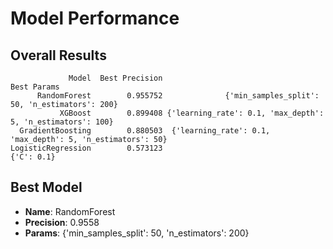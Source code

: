 # Model Performance

## Overall Results

```
             Model  Best Precision                                                 Best Params
      RandomForest        0.955752              {'min_samples_split': 50, 'n_estimators': 200}
           XGBoost        0.899408 {'learning_rate': 0.1, 'max_depth': 5, 'n_estimators': 100}
  GradientBoosting        0.880503  {'learning_rate': 0.1, 'max_depth': 5, 'n_estimators': 50}
LogisticRegression        0.573123                                                  {'C': 0.1}
```


## Best Model
- **Name**: RandomForest
- **Precision**: 0.9558
- **Params**: {'min_samples_split': 50, 'n_estimators': 200}
